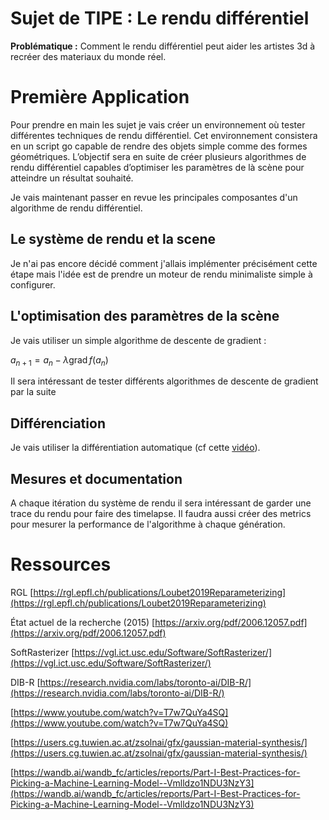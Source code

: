 
# Sujet de TIPE : Le rendu différentiel

**Problématique :** Comment le rendu différentiel peut aider les artistes 3d à recréer des materiaux du monde réel.


# Première Application

Pour prendre en main les sujet je vais créer un environnement où tester différentes techniques de rendu différentiel. Cet environnement consistera en un script go capable de rendre des objets simple comme des formes géométriques. L’objectif sera en suite de créer plusieurs algorithmes de rendu différentiel capables d’optimiser les paramètres de là scène pour atteindre un résultat souhaité.

Je vais maintenant passer en revue les principales composantes d'un algorithme de rendu différentiel.


## Le système de rendu et la scene

Je n'ai pas encore décidé comment j'allais implémenter précisément cette étape mais l'idée est de prendre un moteur de rendu minimaliste simple à configurer.


## L'optimisation des paramètres de la scène

Je vais utiliser un simple algorithme de descente de gradient :

$a_{n+1} = a_{n} - \lambda \operatorname{grad} f(a_{n})$

Il sera intéressant de tester différents algorithmes de descente de gradient
par la suite


## Différenciation

Je vais utiliser la différentiation automatique (cf cette [vidéo](https://www.youtube.com/watch?v=wG_nF1awSSY&list=PLqxYSyfpMvUKx_SQBFIBkKdLbbwBqi2Tp)).

## Mesures et documentation

A chaque itération du système de rendu il sera intéressant de garder une trace du rendu pour faire des timelapse. Il faudra aussi créer des metrics pour mesurer la performance de l'algorithme à chaque génération.


# Ressources

RGL [https://rgl.epfl.ch/publications/Loubet2019Reparameterizing](https://rgl.epfl.ch/publications/Loubet2019Reparameterizing)

État actuel de la recherche (2015) [https://arxiv.org/pdf/2006.12057.pdf](https://arxiv.org/pdf/2006.12057.pdf)

SoftRasterizer [https://vgl.ict.usc.edu/Software/SoftRasterizer/](https://vgl.ict.usc.edu/Software/SoftRasterizer/)

DIB-R [https://research.nvidia.com/labs/toronto-ai/DIB-R/](https://research.nvidia.com/labs/toronto-ai/DIB-R/)

[https://www.youtube.com/watch?v=T7w7QuYa4SQ](https://www.youtube.com/watch?v=T7w7QuYa4SQ)

[https://users.cg.tuwien.ac.at/zsolnai/gfx/gaussian-material-synthesis/](https://users.cg.tuwien.ac.at/zsolnai/gfx/gaussian-material-synthesis/)

[https://wandb.ai/wandb_fc/articles/reports/Part-I-Best-Practices-for-Picking-a-Machine-Learning-Model--Vmlldzo1NDU3NzY3](https://wandb.ai/wandb_fc/articles/reports/Part-I-Best-Practices-for-Picking-a-Machine-Learning-Model--Vmlldzo1NDU3NzY3)
